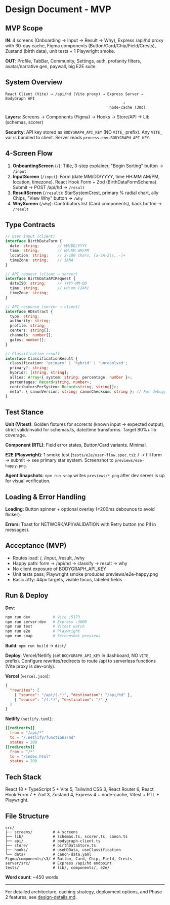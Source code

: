 # Design Document - MVP

## MVP Scope

**IN**: 4 screens (Onboarding → Input → Result → Why), Express /api/hd proxy with 30-day cache, Figma components (Button/Card/Chip/Field/Crests), Zustand (birth data), unit tests + 1 Playwright smoke.

**OUT**: Profile, TabBar, Community, Settings, auth, profanity filters, avatar/narrative gen, paywall, big E2E suite.

## System Overview

```
React Client (Vite) → /api/hd (Vite proxy) → Express Server → BodyGraph API
                                                    ↓
                                              node-cache (30d)
```

**Layers**: Screens → Components (Figma) → Hooks → Store/API → Lib (schemas, scorer)

**Security**: API key stored as `BODYGRAPH_API_KEY` (NO `VITE_` prefix). Any `VITE_` var is bundled to client. Server reads `process.env.BODYGRAPH_API_KEY`.

## 4-Screen Flow

1. **OnboardingScreen** (`/`): Title, 3-step explainer, "Begin Sorting" button → `/input`
2. **InputScreen** (`/input`): Form (date MM/DD/YYYY, time HH:MM AM/PM, location, timezone). React Hook Form + Zod (BirthDataFormSchema). Submit → POST /api/hd → `/result`
3. **ResultScreen** (`/result`): StarSystemCrest, primary % radial chart, ally Chips, "View Why" button → `/why`
4. **WhyScreen** (`/why`): Contributors list (Card components), back button → `/result`

## Type Contracts

```typescript
// User input (client)
interface BirthDataForm {
  date: string;        // MM/DD/YYYY
  time: string;        // HH:MM AM/PM
  location: string;    // 2-100 chars, [a-zA-Z\s,.-]+
  timeZone: string;    // IANA
}

// API request (client → server)
interface BirthDataAPIRequest {
  dateISO: string;     // YYYY-MM-DD
  time: string;        // HH:mm (24h)
  timeZone: string;
}

// API response (server → client)
interface HDExtract {
  type: string;
  authority: string;
  profile: string;
  centers: string[];
  channels: number[];
  gates: number[];
}

// Classification result
interface ClassificationResult {
  classification: 'primary' | 'hybrid' | 'unresolved';
  primary?: string;
  hybrid?: [string, string];
  allies: Array<{ system: string; percentage: number }>;
  percentages: Record<string, number>;
  contributorsPerSystem: Record<string, string[]>;
  meta?: { canonVersion: string; canonChecksum: string }; // For debugging
}
```

## Test Stance

**Unit (Vitest)**: Golden fixtures for scorer.ts (known input → expected output), strict valid/invalid for schemas.ts, date/time transforms. Target 80%+ lib coverage.

**Component (RTL)**: Field error states, Button/Card variants. Minimal.

**E2E (Playwright)**: 1 smoke test (`tests/e2e/user-flow.spec.ts`): / → fill form → submit → see primary star system. Screenshot to `previews/e2e-happy.png`.

**Agent Snapshots**: `npm run snap` writes `previews/*.png` after dev server is up for visual verification.

## Loading & Error Handling

**Loading**: Button spinner + optional overlay (≥200ms debounce to avoid flicker).

**Errors**: Toast for NETWORK/API/VALIDATION with Retry button (no PII in messages).

## Acceptance (MVP)

- Routes load: /, /input, /result, /why
- Happy path: form → /api/hd → classify → result → why
- No client exposure of BODYGRAPH_API_KEY
- Unit tests pass; Playwright smoke produces previews/e2e-happy.png
- Basic a11y: 44px targets, visible focus, labeled fields

## Run & Deploy

**Dev**:
```bash
npm run dev          # Vite :5173
npm run server:dev   # Express :3000
npm run test         # Vitest watch
npm run e2e          # Playwright
npm run snap         # Screenshot previews
```

**Build**: `npm run build` → `dist/`

**Deploy**: Vercel/Netlify (set `BODYGRAPH_API_KEY` in dashboard, NO `VITE_` prefix). Configure rewrites/redirects to route /api to serverless functions (Vite proxy is dev-only).

**Vercel** (`vercel.json`):
```json
{
  "rewrites": [
    { "source": "/api/(.*)", "destination": "/api/hd" },
    { "source": "/(.*)", "destination": "/" }
  ]
}
```

**Netlify** (`netlify.toml`):
```toml
[[redirects]]
  from = "/api/*"
  to = "/.netlify/functions/hd"
  status = 200
[[redirects]]
  from = "/*"
  to = "/index.html"
  status = 200
```

## Tech Stack

React 18 + TypeScript 5 + Vite 5, Tailwind CSS 3, React Router 6, React Hook Form 7 + Zod 3, Zustand 4, Express 4 + node-cache, Vitest + RTL + Playwright.

## File Structure

```
src/
├── screens/         # 4 screens
├── lib/             # schemas.ts, scorer.ts, canon.ts
├── api/             # bodygraph-client.ts
├── store/           # birthDataStore.ts
├── hooks/           # useHDData, useClassification
└── data/            # canon-data.yaml
Figma/components/s3/ # Button, Card, Chip, Field, Crests
server/src/          # Express /api/hd endpoint
tests/               # lib/, components/, e2e/
```

**Word count**: ~450 words

---

For detailed architecture, caching strategy, deployment options, and Phase 2 features, see [design-details.md](./design-details.md).
